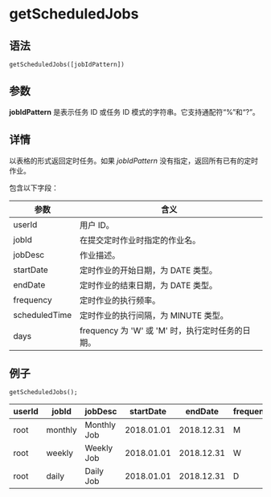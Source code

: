 # getScheduledJobs

## 语法

`getScheduledJobs([jobIdPattern])`

## 参数

**jobIdPattern** 是表示任务 ID 或任务 ID 模式的字符串。它支持通配符“%”和“?”。

## 详情

以表格的形式返回定时任务。如果 *jobIdPattern* 没有指定，返回所有已有的定时作业。

包含以下字段：

| 参数 | 含义 |
| --- | --- |
| userId | 用户 ID。 |
| jobId | 在提交定时作业时指定的作业名。 |
| jobDesc | 作业描述。 |
| startDate | 定时作业的开始日期，为 DATE 类型。 |
| endDate | 定时作业的结束日期，为 DATE 类型。 |
| frequency | 定时作业的执行频率。 |
| scheduledTime | 定时作业的执行间隔，为 MINUTE 类型。 |
| days | frequency 为 'W' 或 'M' 时，执行定时任务的日期。 |

## 例子

```
getScheduledJobs();
```

| userId | jobId | jobDesc | startDate | endDate | frequency | scheduleTime | days |
| --- | --- | --- | --- | --- | --- | --- | --- |
| root | monthly | Monthly Job | 2018.01.01 | 2018.12.31 | M | 17:00m | 1 |
| root | weekly | Weekly Job | 2018.01.01 | 2018.12.31 | W | 17:30m | 2 |
| root | daily | Daily Job | 2018.01.01 | 2018.12.31 | D | 18:00m |  |

